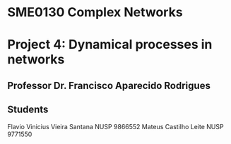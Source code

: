 # SME0130 Complex Networks
# Project 4: Dynamical processes in networks
## Professor Dr. Francisco Aparecido Rodrigues

## Students
Flavio Vinicius Vieira Santana	NUSP 9866552
Mateus Castilho Leite			NUSP 9771550
